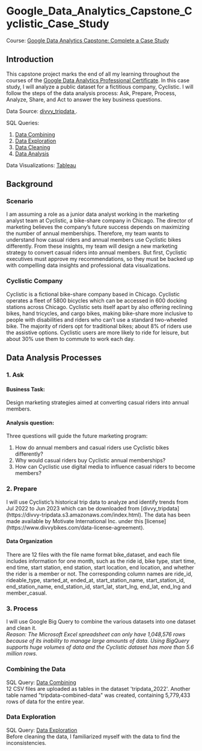 # Google_Data_Analytics_Capstone_Cyclistic_Case_Study

Course: <a href="https://www.coursera.org/learn/google-data-analytics-capstone">Google Data Analytics Capstone: Complete a Case Study</a>
## Introduction
<p>This capstone project marks the end of all my learning throughout the courses of the <a href= "https://www.coursera.org/professional-certificates/google-data-analytics">Google Data Analytics Professional Certificate</a>.  In this case study, I will analyze a public dataset for a fictitious company, Cyclistic. I will follow the steps of the data analysis process: Ask, Prepare, Process, Analyze, Share, and Act to answer the key business questions.</p>

Data Source: <a href ="https://divvy-tripdata.s3.amazonaws.com/index.html">divvy_tripdata </a>.

SQL Queries:
01. <a href = "https://github.com/git-oreoluwa/Google_Data_Analytics_Capstone_Cyclistic_Case_Study/blob/main/01.%20Data%20Combining.sql"> Data Combining</a> 
02. <a href = "https://github.com/git-oreoluwa/Google_Data_Analytics_Capstone_Cyclistic_Case_Study/blob/main/02.%20Data%20Exploration.sql"> Data Exploration</a>
03. <a href = "https://github.com/git-oreoluwa/Google_Data_Analytics_Capstone_Cyclistic_Case_Study/blob/main/03.%20Data%20Cleaning.sql">Data Cleaning</a>
04. <a href = "https://github.com/git-oreoluwa/Google_Data_Analytics_Capstone_Cyclistic_Case_Study/blob/main/04.%20Data%20Analysis.sql">Data Analysis</a>

Data Visualizations: <a href = "https://public.tableau.com/app/profile/oreoluwa.folorunsho./viz/GoogleCapstoneProject-CyclisticBikeShare/Dashboard2">Tableau</a>

## Background
### Scenario
<p>I am assuming a role as a junior data analyst working in the marketing analyst team at Cyclistic, a bike-share company in Chicago. The director of marketing believes the company’s future success depends on maximizing the number of annual memberships. Therefore, my team wants to understand how casual riders and annual members use Cyclistic bikes differently. From these insights, my team will design a new marketing strategy to convert casual riders into annual members. But first, Cyclistic executives must approve my recommendations, so they must be backed up with compelling data insights and professional data visualizations.</p>

### Cyclistic Company
<p>Cyclistic is a fictional bike-share company based in Chicago. Cyclistic operates a fleet of 5800 bicycles which can be accessed in 600 docking stations across Chicago. Cyclistic sets itself apart by also offering reclining bikes, hand tricycles, and cargo bikes, making bike-share more inclusive to people with disabilities and riders who can’t use a standard two-wheeled bike. The majority of riders opt for traditional bikes; about 8% of riders use the assistive options. Cyclistic users are more likely to ride for leisure, but about 30% use them to commute to work each day.</p>

## Data Analysis Processes

### 1. Ask

#### Business Task: 
Design marketing strategies aimed at converting casual riders into annual members.

#### Analysis question: 
Three questions will guide the future marketing program:
1. How do annual members and casual riders use Cyclistic bikes differently?
2. Why would casual riders buy Cyclistic annual memberships?
3. How can Cyclistic use digital media to influence casual riders to become members?

### 2. Prepare
<p>I will use Cyclistic’s historical trip data to analyze and identify trends from Jul 2022 to Jun 2023 which can be downloaded from [divvy_tripdata](https://divvy-tripdata.s3.amazonaws.com/index.html). The data has been made available by Motivate International Inc. under this [license](https://www.divvybikes.com/data-license-agreement).</p>

#### Data Organization
<p>There are 12 files with the file name format bike_dataset, and each file includes information for one month, such as the ride id, bike type, start time, end time, start station, end station, start location, end location, and whether the rider is a member or not. The corresponding column names are ride_id, rideable_type, started_at, ended_at, start_station_name, start_station_id, end_station_name, end_station_id, start_lat, start_lng, end_lat, end_lng and member_casual.</p>

### 3. Process
I will use Google Big Query to combine the various datasets into one dataset and clean it.    
*Reason: The Microsoft Excel spreadsheet can only have 1,048,576 rows because of its inability to manage large amounts of data. Using BigQuery supports huge volumes of data and the Cyclistic dataset has more than 5.6 million rows.*
### Combining the Data
SQL Query: [Data Combining](https://github.com/git-oreoluwa/Google_Data_Analytics_Capstone_Cyclistic_Case_Study/blob/main/01.%20Data%20Combining.sql)  
12 CSV files are uploaded as tables in the dataset 'tripdata_2022'. Another table named "tripdata-combined-data" was created, containing 5,779,433 rows of data for the entire year. 
### Data Exploration
SQL Query: [Data Exploration](https://github.com/git-oreoluwa/Google_Data_Analytics_Capstone_Cyclistic_Case_Study/blob/main/02.%20Data%20Exploration.sql)  
Before cleaning the data, I familiarized myself with the data to find the inconsistencies.  
